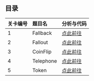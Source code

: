 ## 目录

|关卡编号	|题目名	|分析与代码
|:-------|:-----|:--------|
| 1	| Fallback	      |[点此前往](levels/1-fallback.md)
| 2	| Fallout	        |[点此前往](levels/2-fallout.md)
| 3	| CoinFlip	      |[点此前往](levels/3-coinFlip.md)
| 4	| Telephone	      |[点此前往](levels/4-telephone.md)
| 5	| Token   	      |[点此前往](levels/5-token.md)